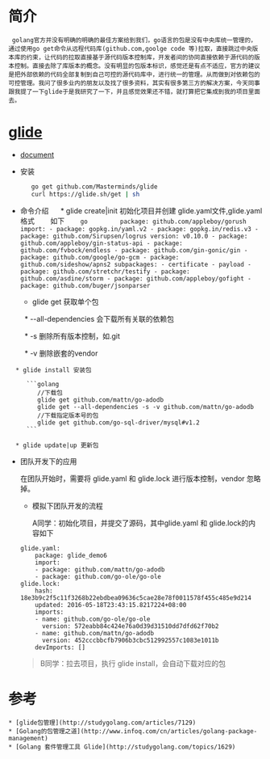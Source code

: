 # 简介
   
   ```
 	golang官方并没有明确的明确的最佳方案给到我们，go语言的包是没有中央库统一管理的，通过使用go get命令从远程代码库(github.com,goolge code 等)拉取，直接跳过中央版本库的约束，让代码的拉取直接基于源代码版本控制库，开发者间的协同直接依赖于源代码的版本控制。直接去除了库版本的概念。没有明显的包版本标识，感觉还是有点不适应，官方的建议是把外部依赖的代码全部复制到自己可控的源代码库中，进行统一的管理。从而做到对依赖包的可控管理。我问了很多业内的朋友以及找了很多资料，其实有很多第三方的解决方案，今天同事跟我提了一下glide于是我研究了一下，并且感觉效果还不错，就打算把它集成到我的项目里面去。
   ```

# [glide](https://github.com/Masterminds/glide)

   * [document](http://glide.readthedocs.io/en/stable/?badge=stable) 

   * 安装

      ```sh
         go get github.com/Masterminds/glide
         curl https://glide.sh/get | sh

      ```

   * 命令介绍
      * glide create|init 初始化项目并创建 glide.yaml文件,glide.yaml格式
        如下
        ```go
         package: github.com/appleboy/gorush
         import:
         - package: gopkg.in/yaml.v2
         - package: gopkg.in/redis.v3
         - package: github.com/Sirupsen/logrus
           version: v0.10.0
         - package: github.com/appleboy/gin-status-api
         - package: github.com/fvbock/endless
         - package: github.com/gin-gonic/gin
         - package: github.com/google/go-gcm
         - package: github.com/sideshow/apns2
           subpackages:
           - certificate
           - payload
         - package: github.com/stretchr/testify
         - package: github.com/asdine/storm
         - package: github.com/appleboy/gofight
         - package: github.com/buger/jsonparser
         ```
      * glide get 获取单个包

　　      * --all-dependencies 会下载所有关联的依赖包

　　      * -s 删除所有版本控制，如.git

　　      * -v 删除嵌套的vendor

      * glide install 安装包

         ```golang
            //下载包
            glide get github.com/mattn/go-adodb
            glide get --all-dependencies -s -v github.com/mattn/go-adodb
            //下载指定版本号的包
            glide get github.com/go-sql-driver/mysql#v1.2
         ```

      * glide update|up 更新包
   
   * 团队开发下的应用 

      在团队开始时，需要将 glide.yaml 和 glide.lock 进行版本控制，vendor 忽略掉。

      * 模拟下团队开发的流程

         A同学：初始化项目，并提交了源码，其中glide.yaml 和 glide.lock的内容如下
      
      ```
      glide.yaml:
          package: glide_demo6
          import:
          - package: github.com/mattn/go-adodb
          - package: github.com/go-ole/go-ole
      glide.lock:
          hash: 18e3b9c2f5c11f3268b22ebdbea09636c5cae28e78f0011578f455c485e9d214
          updated: 2016-05-18T23:43:15.8217224+08:00
          imports:
          - name: github.com/go-ole/go-ole
            version: 572eabb84c424e76a0d39d31510dd7dfd62f70b2
          - name: github.com/mattn/go-adodb
            version: 452cccbbcfb7906b3cbc512992557c1083e1011b
          devImports: []
       ```
       > B同学：拉去项目，执行 glide install，会自动下载对应的包

 
 # 参考

    * [glide包管理](http://studygolang.com/articles/7129)
    * [Golang的包管理之道](http://www.infoq.com/cn/articles/golang-package-management)
    * [Golang 套件管理工具 Glide](http://studygolang.com/topics/1629)

